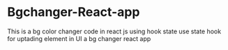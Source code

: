 # Bgchanger-React-app
This is a bg color changer code in react js using hook state use state hook for uptading element in UI a bg changer react app 
